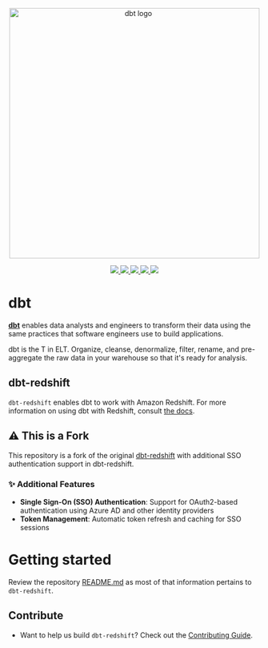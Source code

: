 <p align="center">
    <img
        src="https://raw.githubusercontent.com/dbt-labs/dbt/ec7dee39f793aa4f7dd3dae37282cc87664813e4/etc/dbt-logo-full.svg"
        alt="dbt logo"
        width="500"
    />
</p>

<p align="center">
    <a href="https://pypi.org/project/dbt-redshift/">
        <img src="https://badge.fury.io/py/dbt-redshift.svg" />
    </a>
    <a target="_blank" href="https://pypi.org/project/dbt-redshift/" style="background:none">
        <img src="https://img.shields.io/pypi/pyversions/dbt-redshift">
    </a>
    <a href="https://github.com/psf/black">
        <img src="https://img.shields.io/badge/code%20style-black-000000.svg" />
    </a>
    <a href="https://github.com/python/mypy">
        <img src="https://www.mypy-lang.org/static/mypy_badge.svg" />
    </a>
    <a href="https://pepy.tech/project/dbt-redshift">
        <img src="https://static.pepy.tech/badge/dbt-redshift/month" />
    </a>
</p>

# dbt

**[dbt](https://www.getdbt.com/)** enables data analysts and engineers to transform their data using the same practices that software engineers use to build applications.

dbt is the T in ELT. Organize, cleanse, denormalize, filter, rename, and pre-aggregate the raw data in your warehouse so that it's ready for analysis.

## dbt-redshift

`dbt-redshift` enables dbt to work with Amazon Redshift.
For more information on using dbt with Redshift, consult [the docs](https://docs.getdbt.com/docs/profile-redshift).

## ⚠️ This is a Fork

This repository is a fork of the original [dbt-redshift](https://github.com/dbt-labs/dbt-adapters) with additional SSO authentication support in dbt-redshift.

### ✨ Additional Features

- **Single Sign-On (SSO) Authentication**: Support for OAuth2-based authentication using Azure AD and other identity providers
- **Token Management**: Automatic token refresh and caching for SSO sessions

# Getting started

Review the repository [README.md](../README.md) as most of that information pertains to `dbt-redshift`.

## Contribute

- Want to help us build `dbt-redshift`? Check out the [Contributing Guide](CONTRIBUTING.md).
